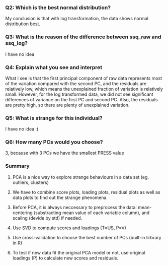### Q2: Which is the best normal distribution?

My conclusion is that with log transformation, the data shows normal distribution best.

### Q3: What is the reason of the difference between ssq_raw and ssq_log?

I have no idea

### Q4: Explain what you see and interpret

What I see is that the first principal component of raw data represents most of the variation compared with the second PC, and the residuals are relatively low, which means the unexplained fraction of variation is relatively small. However, for the log transformed data, we did not see significant differences of variance on the first PC and second PC. Also, the residuals are pretty high, so there are plenty of unexplained variation.

### Q5: What is strange for this individual?

I have no idea :(

### Q6: How many PCs would you choose?

3, because with 3 PCs we have the smallest PRESS value

### Summary

1. PCA is a nice way to explore strange behaviours in a data set (eg. outliers, clusters)

2. We have to combine score plots, loading plots, residual plots as well as data plots to find out the strange phenomena.

3. Before PCA, it is always neccessary to preprocess the data: mean-centering  (substracting mean value of each variable column), and scaling (devide by std) if needed.

4. Use SVD to compute scores and loadings (T=US, P=V)

5. Use cross-validation to choose the best number of PCs (built-in lirbrary in R)

6. To test if new data fit the original PCA model or not, use original loadings (P) to calculate new scores and residuals.
